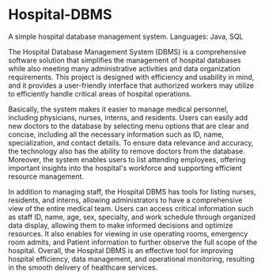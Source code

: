 # Hospital-DBMS
A simple hospital database management system. 
Languages: Java, SQL

The Hospital Database Management System (DBMS) is a comprehensive software solution that simplifies the management of hospital databases while also meeting many administrative activities and data organization requirements. This project is designed with efficiency and usability in mind, and it provides a user-friendly interface that authorized workers may utilize to efficiently handle critical areas of hospital operations.

Basically, the system makes it easier to manage medical personnel, including physicians, nurses, interns, and residents. Users can easily add new doctors to the database by selecting menu options that are clear and concise, including all the necessary information such as ID, name, specialization, and contact details. To ensure data relevance and accuracy, the technology also has the ability to remove doctors from the database. Moreover, the system enables users to list attending employees, offering important insights into the hospital's workforce and supporting efficient resource management.

In addition to managing staff, the Hospital DBMS has tools for listing nurses, residents, and interns, allowing administrators to have a comprehensive view of the entire medical team. Users can access critical information such as staff ID, name, age, sex, specialty, and work schedule through organized data display, allowing them to make informed decisions and optimize resources. It also enables for viewing in use operating rooms, emergency room admits, and Patient information to further observe the full scope of the hospital. Overall, the Hospital DBMS is an effective tool for improving hospital efficiency, data management, and operational monitoring, resulting in the smooth delivery of healthcare services.
